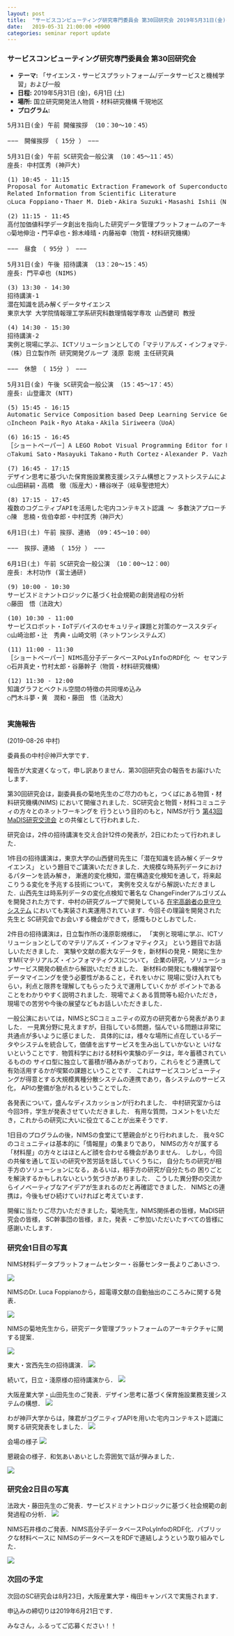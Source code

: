 ```yaml
---
layout: post
title:  "サービスコンピューティング研究専門委員会 第30回研究会 2019年5月31日(金)-6月1日(土)"
date:   2019-05-31 21:00:00 +0900
categories: seminar report update
---
```


### サービスコンピューティング研究専門委員会 第30回研究会
- __テーマ:__ 「サイエンス・サービスプラットフォーム/データサービスと機械学習」および一般
- __日程:__ 2019年5月31日 (金)，6月1日 (土)
- __場所:__ 国立研究開発法人物質・材料研究機構 千現地区
- __プログラム:__


<pre>
5月31日(金) 午前 開催挨拶 （10：30～10：45）

−−−　開催挨拶　（ 15分 ）　−−−

5月31日(金) 午前 SC研究会一般公演 （10：45～11：45）
座長: 中村匡秀 (神戸大)

(1) 10:45 - 11:15
Proposal for Automatic Extraction Framework of Superconductors 
Related Information from Scientific Literature
○Luca Foppiano・Thaer M. Dieb・Akira Suzuki・Masashi Ishii（NIMS）

(2) 11:15 - 11:45
高付加価値科学データ創出を指向した研究データ管理プラットフォームのアーキテクチャ
○菊地伸治・門平卓也・鈴木峰晴・内藤裕幸（物質・材料研究機構）

−−−　昼食　（ 95分 ）　−−−

5月31日(金) 午後 招待講演 （13：20～15：45）
座長: 門平卓也 (NIMS)

(3) 13:30 - 14:30
招待講演-1
潜在知識を読み解くデータサイエンス
東京大学 大学院情報理工学系研究科数理情報学専攻 山西健司 教授

(4) 14:30 - 15:30
招待講演-2
実例と現場に学ぶ、ICTソリューションとしての「マテリアルズ・インフォマティクス」
（株）日立製作所 研究開発グループ 淺原 彰規 主任研究員

−−−　休憩　（ 15分 ）　−−−

5月31日(金) 午後 SC研究会一般公演 （15：45～17：45）
座長: 山登庸次 (NTT)

(5) 15:45 - 16:15
Automatic Service Composition based Deep Learning Service Generation
○Incheon Paik・Ryo Ataka・Akila Siriweera（UoA）

(6) 16:15 - 16:45
［ショートペーパー］A LEGO Robot Visual Programming Editor for Model-driven BBCoM Environment
○Takumi Sato・Masayuki Takano・Ruth Cortez・Alexander P. Vazhenin（Univ. of Aizu）

(7) 16:45 - 17:15
デザイン思考に基づいた保育施設業務支援システム構想とファストシステムによる実装
○山田耕嗣・高橋　徹（阪産大）・糟谷咲子（岐阜聖徳短大）

(8) 17:15 - 17:45
複数のコグニティブAPIを活用した宅内コンテキスト認識 ～ 多数決アプローチ ～
○陳　思楠・佐伯幸郎・中村匡秀（神戸大）

6月1日(土) 午前 挨拶、連絡 （09：45～10：00）

−−−　挨拶、連絡　（ 15分 ）　−−−

6月1日(土) 午前 SC研究会一般公演 （10：00～12：00）
座長: 木村功作 (富士通研)

(9) 10:00 - 10:30
サービスドミナントロジックに基づく社会規範の創発過程の分析
○藤田　悟（法政大）

(10) 10:30 - 11:00
サービスロボット・IoTデバイスのセキュリティ課題と対策のケーススタディ
○山崎治郎・辻　秀典・山崎文明（ネットワンシステムズ）

(11) 11:00 - 11:30
［ショートペーパー］NIMS高分子データベースPoLyInfoのRDF化 ～ セマンティックなデータベース統合への試行報告 ～
○石井真史・竹村太郎・谷藤幹子（物質・材料研究機構）

(12) 11:30 - 12:00
知識グラフとベクトル空間の特徴の共同埋め込み
○門木斗夢・黄　潤和・藤田　悟（法政大）

</pre>

### 実施報告

(2019-08-26 中村)

委員長の中村＠神戸大学です．

報告が大変遅くなって，申し訳ありません．第30回研究会の報告をお届けいたします．

第30回研究会は，副委員長の菊地先生のご尽力のもと，つくばにある物質・材料研究機構(NIMS)
において開催されました．SC研究会と物質・材料コミュニティの方々とのネットワーキングを
行うという目的のもと，NIMSが行う
[第43回MaDIS研究交流会](https://www.nims.go.jp/research/MaDIS/events/hdfqf100000dr91d.html)
との共催として行われました．

研究会は，2件の招待講演を交え合計12件の発表が，2日にわたって行われました．

1件目の招待講演は，東京大学の山西健司先生に「潜在知識を読み解くデータサイエンス」
という題目でご講演いただきました．大規模な時系列データにおけるパターンを読み解き，
漸進的変化検知，潜在構造変化検知を通して，将来起こりうる変化を予兆する技術について，
実例を交えながら解説いただきました．山西先生は時系列データの変化点検知で著名な
ChangeFinderアルゴリズムを開発された方です．中村の研究グループで開発している
[在宅高齢者の見守りシステム](http://www27.cs.kobe-u.ac.jp/achieve/pman.cgi?MODE=list;LANG=ja;PTYPE=;SORT=t_decend;FILTERFROM=;LOGIC=and;FILTER=Tamamizu;FFDETAIL=;FLDETAIL=)
においても実装され実運用されています．今回その理論を開発された先生と
SC研究会でお会いする機会ができて，感慨もひとしおでした．

2件目の招待講演は，日立製作所の淺原彰規様に，
「実例と現場に学ぶ、ICTソリューションとしてのマテリアルズ・インフォマティクス」
という題目でお話しいただきました．
実験や文献の膨大なデータを，新材料の発見・開発に生かすMI(マテリアルズ・インフォマティクス)について，
企業の研究，ソリューションサービス開発の観点から解説いただきました．
新材料の開発にも機械学習やデータマイニングを使う必要性があること，それをいかに
現場に受け入れてもらい，利点と限界を理解してもらったうえで運用していくかが
ポイントであることをわかりやすく説明されました．現場でよくある質問等も紹介いただき，
現場での苦労や今後の展望などもお話しいただきました．

一般公演においては，NIMSとSCコミュニティの双方の研究者から発表がありました．
一見異分野に見えますが，目指している問題，悩んでいる問題は非常に共通点が多いように感じました．
具体的には，様々な場所に点在しているデータやシステムを統合して，価値を出すサービスを生み出していかないと
いけないということです．物質科学における材料や実験のデータは，年々蓄積されているものの
サイロ型に独立して蓄積が積みあがっており，これらをどう連携して有効活用するかが喫緊の課題ということです．
これはサービスコンピューティングが得意とする大規模異種分散システムの連携であり，各システムのサービス化，
APIの整備が急がれるということでした．

各発表について，盛んなディスカッションが行われました．
中村研究室からは今回3件，学生が発表させていただきました．
有用な質問，コメントをいただき，これからの研究に大いに役立てることが出来そうです．

1日目のプログラムの後，NIMSの食堂にて懇親会がとり行われました．
我々SCのコミュニティは基本的に「情報屋」の集まりであり，
NIMSの方々が属する「材料屋」の方々とはほとんど顔を合わせる機会がありません．
しかし，今回の共催を通して互いの研究や苦労話を話していくうちに，
自分たちの研究が相手方のソリューションになる，あるいは，相手方の研究が自分たちの
困りごとを解決するかもしれないという気づきがありました．
こうした異分野の交流からイノベーティブなアイデアが生まれるのだと再確認できました．
NIMSとの連携は，今後もぜひ続けていければと考えています．

開催に当たりご尽力いただきました，菊地先生，NIMS関係者の皆様，MaDIS研究会の皆様，
SC幹事団の皆様，また，発表・ご参加いただいたすべての皆様に感謝いたします．


### 研究会1日目の写真

NIMS材料データプラットフォームセンター・谷藤センター長よりごあいさつ．

<img src="/assets/file/20190531/00_opening_tanifuji.jpg">


NIMSのDr. Luca Foppianoから，超電導文献の自動抽出のこころみに関する発表．

<img src="/assets/file/20190531/01_presen_luca.jpg">

NIMSの菊地先生から，研究データ管理プラットフォームのアーキテクチャに関する提案．

<img src="/assets/file/20190531/02_presen_kikuchi.jpg">

東大・宮西先生の招待講演．
<img src="/assets/file/20190531/03_presen_miyanishi.jpg">

続いて，日立・淺原様の招待講演から．
<img src="/assets/file/20190531/05_presen_asahara.jpg">

大阪産業大学・山田先生のご発表．デザイン思考に基づく保育施設業務支援システムの構想．
<img src="/assets/file/20190531/07_presen_yamada.jpg">

わが神戸大学からは，陳君がコグニティブAPIを用いた宅内コンテキスト認識に関する研究発表をしました．
<img src="/assets/file/20190531/08_presen_chen.jpg">

会場の様子
<img src="/assets/file/20190531/90_kaijou.jpg">

懇親会の様子．和気あいあいとした雰囲気で話が弾みました．

<img src="/assets/file/20190531/91_konshinkai.jpg">


### 研究会2日目の写真
法政大・藤田先生のご発表．サービスドミナントロジックに基づく社会規範の創発過程の分析．
<img src="/assets/file/20190531/09_presen_fujita.jpg">


NIMS石井様のご発表．NIMS高分子データベースPoLyInfoのRDF化．パブリックな材料ベースに
NIMSのデータベースをRDFで連結しようという取り組みでした．

<img src="/assets/file/20190531/11_presen_ishii.jpg">


### 次回の予定

次回のSC研究会は8月23日，大阪産業大学・梅田キャンバスで実施されます．

申込みの締切りは2019年6月21日です．

みなさん，ふるってご応募ください！！



